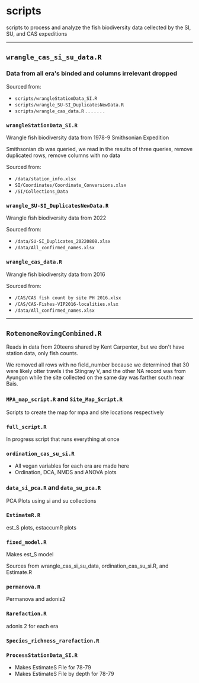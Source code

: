 # scripts

scripts to process and analyze the fish biodiversity data cellected by the SI, SU, and CAS expeditions

---


## `wrangle_cas_si_su_data.R`

### Data from all era's binded and columns irrelevant dropped
Sourced from:
*   `scripts/wrangleStationData_SI.R`
*   `scripts/wrangle_SU-SI_DuplicatesNewData.R`
*   `scripts/wrangle_cas_data.R`
.
.
.
.
.
.
.



### `wrangleStationData_SI.R`
Wrangle fish biodiversity data from 1978-9 Smithsonian Expedition

Smithsonian db was queried, we read in the results of three queries, remove duplicated rows, remove columns with no data

Sourced from:
* `/data/station_info.xlsx` 
* `SI/Coordinates/Coordinate_Conversions.xlsx` 
* `/SI/Collections_Data`



### `wrangle_SU-SI_DuplicatesNewData.R`
Wrangle fish biodiversity data from 2022

Sourced from:
* `/data/SU-SI_Duplicates_20220808.xlsx` 
* `/data/All_confirmed_names.xlsx`



### `wrangle_cas_data.R`
Wrangle fish biodiversity data from 2016

Sourced from:
* `/CAS/CAS fish count by site PH 2016.xlsx` 
* `/CAS/CAS-Fishes-VIP2016-localities.xlsx` 
* `/data/All_confirmed_names.xlsx`


---


## `RotenoneRovingCombined.R`

Reads in data from 20teens shared by Kent Carpenter, but we don't have station data, only fish counts.



We removed all rows with no field_number because we determined that 30 were likely otter trawls i the Stingray V, and the other NA record was from Ayungon while the site collected on the same day was farther south near Bais.

### `MPA_map_script.R` and `Site_Map_Script.R`

Scripts to create the map for mpa and site locations respectively

### `full_script.R` 

In progress script that runs everything at once

### `ordination_cas_su_si.R`

* All vegan variables for each era are made here
* Ordination, DCA, NMDS and ANOVA plots

### `data_si_pca.R` and `data_su_pca.R`

PCA Plots using si and su collections

### `EstimateR.R`

est_S plots, estaccumR plots

### `fixed_model.R`

Makes est_S model

Sources from wrangle_cas_si_su_data, ordination_cas_su_si.R, and Estimate.R

### `permanova.R`

Permanova and adonis2

### `Rarefaction.R`
adonis 2 for each era

### `Species_richness_rarefaction.R`



### `ProcessStationData_SI.R`
* Makes EstimateS File for 78-79
* Makes EstimateS File by depth for 78-79
